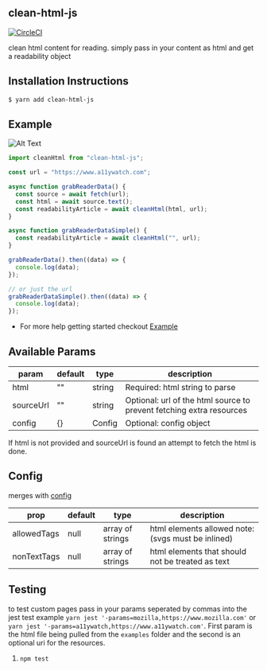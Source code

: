 ## clean-html-js

[![CircleCI](https://circleci.com/gh/j-mendez/clean-html-js/tree/master.svg?style=svg)](https://circleci.com/gh/j-mendez/clean-html-js/tree/master)

clean html content for reading. simply pass in your content as html and get a readability object

## Installation Instructions

```bash
$ yarn add clean-html-js
```

## Example

![Alt Text](https://i.imgur.com/WeROrao.gif)

```typescript
import cleanHtml from "clean-html-js";

const url = "https://www.a11ywatch.com";

async function grabReaderData() {
  const source = await fetch(url);
  const html = await source.text();
  const readabilityArticle = await cleanHtml(html, url);
}

async function grabReaderDataSimple() {
  const readabilityArticle = await cleanHtml("", url);
}

grabReaderData().then((data) => {
  console.log(data);
});

// or just the url
grabReaderDataSimple().then((data) => {
  console.log(data);
});
```

- For more help getting started checkout [Example](https://github.com/j-mendez/react-native-reader-example)

## Available Params

| param     | default | type   | description                                                          |
| --------- | ------- | ------ | -------------------------------------------------------------------- |
| html      | ""      | string | Required: html string to parse                                       |
| sourceUrl | ""      | string | Optional: url of the html source to prevent fetching extra resources |
| config    | {}      | Config | Optional: config object                                              |

If html is not provided and sourceUrl is found an attempt to fetch the html is done.

## Config

merges with [config](src/clean-html.ts)

| prop        | default | type             | description                                       |
| ----------- | ------- | ---------------- | ------------------------------------------------- |
| allowedTags | null    | array of strings | html elements allowed note:(svgs must be inlined) |
| nonTextTags | null    | array of strings | html elements that should not be treated as text  |

## Testing

to test custom pages pass in your params seperated by commas into the jest test example `yarn jest '-params=mozilla,https://www.mozilla.com'` or `yarn jest '-params=a11ywatch,https://www.a11ywatch.com'`. First param is the html file being pulled from the `examples` folder and the second is an optional uri for the resources.

1. `npm test`
